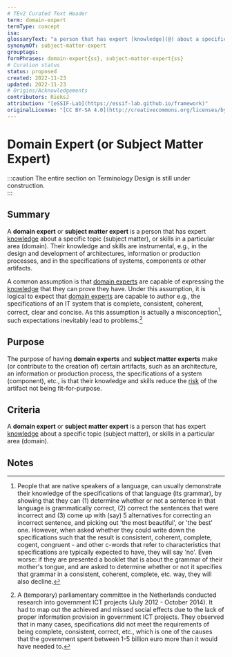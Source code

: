 ```yaml
---
# TEv2 Curated Text Header
term: domain-expert
termType: concept
isa:
glossaryText: "a person that has expert [knowledge](@) about a specific topic (subject matter), or skills in a particular area (domain)."
synonymOf: subject-matter-expert
grouptags:
formPhrases: domain-expert{ss}, subject-matter-expert{ss}
# Curation status
status: proposed
created: 2022-11-23
updated: 2022-11-23
# Origins/Acknowledgements
contributors: RieksJ
attribution: "[eSSIF-Lab](https://essif-lab.github.io/framework)"
originalLicense: "[CC BY-SA 4.0](http://creativecommons.org/licenses/by-sa/4.0/?ref=chooser-v1)"
---
```


# Domain Expert (or Subject Matter Expert)

:::caution
The entire section on Terminology Design is still under construction.<br/>
:::

## Summary

A **domain expert** or **subject matter expert** is a person that has expert [knowledge](@) about a specific topic (subject matter), or skills in a particular area (domain). Their knowledge and skills are instrumental, e.g., in the design and development of architectures, information or production processes, and in the specifications of systems, components or other artifacts.

A common assumption is that [domain experts](@) are capable of expressing the [knowledge](@) that they can prove they have. Under this assumption, it is logical to expect that [domain experts](@) are capable to author e.g., the specifications of an IT system that is complete, consistent, coherent, correct, clear and concise. As this assumption is actually a misconception[^1], such expectations inevitably lead to problems.[^2]

## Purpose

The purpose of having **domain experts** and **subject matter experts** make (or contribute to the creation of) certain artifacts, such as an architecture, an information or production process, the specifications of a system (component), etc., is that their knowledge and skills reduce the [risk](@) of the artifact not being fit-for-purpose.

## Criteria

A **domain expert** or **subject matter expert** is a person that has expert [knowledge](@) about a specific topic (subject matter), or skills in a particular area (domain).

## Notes

[^1]: People that are native speakers of a language, can usually demonstrate their knowledge of the specifications of that language (its grammar), by showing that they can (1) determine whether or not a sentence in that language is grammatically correct, (2) correct the sentences that were incorrect and (3) come up with (say) 5 alternatives for correcting an incorrect sentence, and picking out 'the most beautiful', or 'the best' one. However, when asked whether they could write down the specifications such that the result is consistent, coherent, complete, cogent, congruent - and other c-words that refer to characteristics that specifications are typically expected to have, they will say 'no'. Even worse: if they are presented a booklet that is about the grammar of their mother's tongue, and are asked to determine whether or not it specifies that grammar in a consistent, coherent, complete, etc. way, they will also decline.

[^2]: A (temporary) parliamentary committee in the Netherlands conducted research into government ICT projects (July 2012 - October 2014). It had to map out the achieved and missed social effects due to the lack of proper information provision in government ICT projects. They observed that in many cases, specifications did not meet the requirements of being complete, consistent, correct, etc., which is one of the causes that the government spent between 1-5 billion euro more than it would have needed to.
